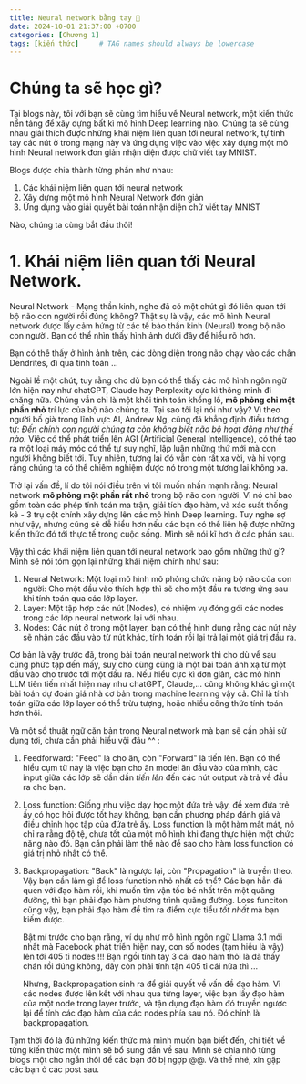 ```yaml
---
title: Neural network bằng tay 🤚
date: 2024-10-01 21:37:00 +0700
categories: [Chương 1]
tags: [kiến thức]     # TAG names should always be lowercase
---
```


# Chúng ta sẽ học gì?

Tại blogs này, tôi với bạn sẽ cùng tìm hiểu về Neural network, một kiến thức nền tảng để xây dựng bất kì mô hình Deep learning nào. Chúng ta sẽ cùng nhau giải thích được những khái niệm liên quan tới neural network, tự tính tay các nút ở trong mạng này và ứng dụng việc vào việc xây dựng một mô hình Neural network đơn giản nhận diện được chữ viết tay MNIST.

Blogs được chia thành từng phần như nhau:
1. Các khái niệm liên quan tới neural network
2. Xây dựng một mô hình Neural Network đơn giản
3. Ứng dụng vào giải quyết bài toán nhận diện chữ viết tay MNIST

Nào, chúng ta cùng bắt đầu thôi!

# 1. Khái niệm liên quan tới Neural Network.

Neural Network - Mạng thần kinh, nghe đã có một chút gì đó liên quan tới bộ não con người rồi đúng không? Thật sự là vậy, các mô hình Neural network được lấy cảm hứng từ các tế bào thần kinh (Neural) trong bộ não con người. Bạn có thể nhìn thấy hình ảnh dưới đây để hiểu rõ hơn.

Bạn có thể thấy ở hình ảnh trên, các dòng diện trong não chạy vào các chân Dendrites, đi qua tính toán ...

Ngoài lề một chút, tuy rằng cho dù bạn có thể thấy các mô hình ngôn ngữ lớn hiện nay như chatGPT, Claude hay Perplexity cực kì thông minh đi chăng nữa. Chúng vẫn chỉ là một khối tính toán khổng lồ, **mô phỏng chỉ một phần nhỏ** trí lực của bộ não chúng ta. Tại sao tôi lại nói như vậy?  Vì theo người bố già trong lĩnh vực AI, Andrew Ng, cũng đã khẳng định điều tương tự: *Đến chính con người chúng ta còn không biết não bộ hoạt động như thế nào.* Việc có thể phát triển lên AGI (Artificial General Intelligence), có thể tạo ra một loại máy móc có thể tự suy nghĩ, lập luận những thứ mới mà con người không biết tới. Tuy nhiên, tương lai đó vẫn còn rất xa vời, và hi vọng rằng chúng ta có thể chiêm nghiệm được nó trong một tương lai không xa.

Trở lại vấn đề, lí do tôi nói điều trên vì tôi muốn nhấn mạnh rằng: Neural network **mô phỏng một phần rất nhỏ** trong bộ não con người. Vì nó chỉ bao gồm toàn các phép tính toán ma trận, giải tích đạo hàm, và xác suất thống kê - 3 trụ cột chính xây dựng lên các mô hình Deep learning. Tuy nghe sợ như vậy, nhưng cũng sẽ dễ hiểu hơn nếu các bạn có thể liên hệ được những kiến thức đó tới thực tế trong cuộc sống. Mình sẽ nói kĩ hơn ở các phần sau.

Vậy thì các khái niệm liên quan tới neural network bao gồm những thứ gì? Mình sẽ nói tóm gọn lại những khái niệm chính như sau:

1. Neural Network: Một loại mô hình mô phỏng chức năng bộ não của con người: Cho một đầu vào thích hợp thì sẽ cho một đầu ra tương ứng sau khi tính toán qua các lớp layer.
1. Layer: Một tập hợp các nút (Nodes), có nhiệm vụ đóng gói các nodes trong các lớp neural network lại với nhau.
2. Nodes: Các nút ở trong một layer, bạn có thể hình dung rằng các nút này sẽ nhận các đầu vào từ nút khác, tính toán rồi lại trả lại một giá trị đầu ra.

Cơ bản là vậy trước đã, trong bài toán neural network thì cho dù về sau cũng phức tạp đến mấy, suy cho cùng cũng là một bài toán ánh xạ từ một đầu vào cho trước tới một đầu ra. Nếu hiểu cực kì đơn giản, các mô hình LLM tiên tiến nhất hiện nay như chatGPT, Claude,... cũng không khác gì một bài toán dự đoán giá nhà cơ bản trong machine learning vậy cả. Chỉ là tính toán giữa các lớp layer có thể trừu tượng, hoặc nhiều công thức tính toán hơn thôi.

Và một số thuật ngữ căn bản trong Neural network mà bạn sẽ cần phải sử dụng tới, chưa cần phải hiểu vội đâu ^^ :

1. Feedforward: "Feed" là cho ăn, còn "Forward" là tiến lên. Bạn có thể hiểu cụm từ này là việc bạn cho ăn model ăn đầu vào của mình, các input giữa các lớp sẽ dần dần *tiến lên* đến các nút output và trả về đầu ra cho bạn.
2. Loss function: Giống như việc dạy học một đứa trẻ vậy, để xem đứa trẻ ấy có học hỏi được tốt hay không, bạn cần phương pháp đánh giá và điều chỉnh học tập của đứa trẻ ấy. Loss function là một hàm mất mát, nó chỉ ra rằng độ tệ, chưa tốt của một mô hình khi đang thực hiện một chức năng nào đó. Bạn cần phải làm thế nào để sao cho hàm loss function có giá trị nhỏ nhất có thể.
2. Backpropagation: "Back" là ngược lại, còn "Propagation" là truyền theo. Vậy bạn cần làm gì để loss function nhỏ nhất có thể? Các bạn hẳn đã quen với đạo hàm rồi, khi muốn tìm vận tốc bé nhất trên một quãng đường, thì bạn phải đạo hàm phương trình quãng đường. Loss funciton cũng vậy, bạn phải đạo hàm để tìm ra điểm cực tiểu *tốt nhất* mà bạn kiếm được. 

    Bật mí trước cho bạn rằng, ví dụ như mô hình ngôn ngữ Llama 3.1 mới nhất mà Facebook phát triển hiện nay, con số nodes (tạm hiểu là vậy) lên tới 405 tỉ nodes !!! Bạn ngồi tính tay 3 cái đạo hàm thôi là đã thấy chán rồi đúng không, đây còn phải tính tận 405 tỉ cái nữa thì ...

    Nhưng, Backpropagation sinh ra để giải quyết về vấn đề đạo hàm. Vì các nodes được lên kết với nhau qua từng layer, việc bạn lấy đạo hàm của một node trong layer trước, và tận dụng đạo hàm đó truyền ngược lại để tính các đạo hàm của các nodes phía sau nó. Đó chính là backpropagation.

Tạm thời đó là đủ những kiến thức mà mình muốn bạn biết đến, chi tiết về từng kiến thức một mình sẽ bổ sung dần về sau. Mình sẽ chia nhỏ từng blogs một cho ngắn thôi để các bạn đỡ bị ngợp @@. Và thế nhé, xin gặp các bạn ở các post sau.